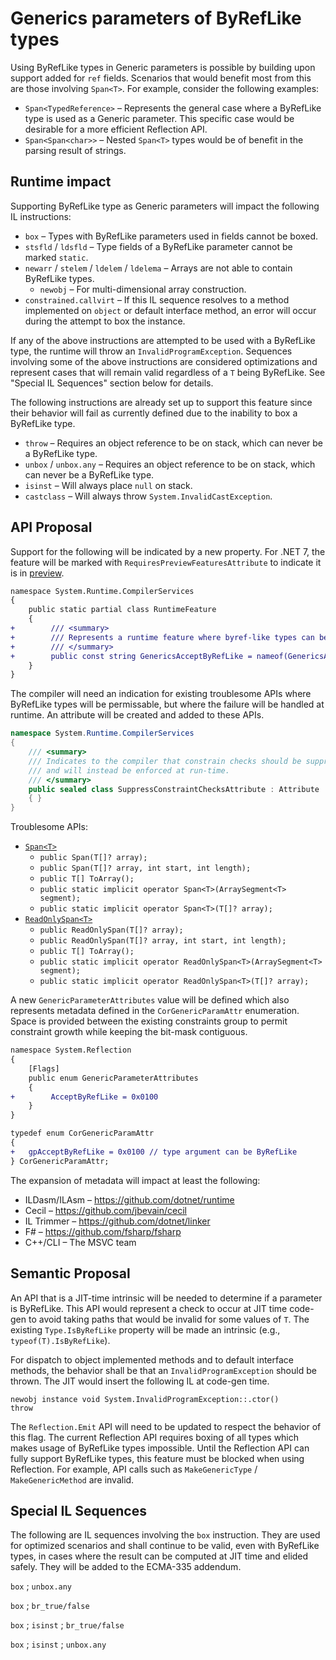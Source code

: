 # Generics parameters of ByRefLike types

Using ByRefLike types in Generic parameters is possible by building upon support added for `ref` fields. Scenarios that would benefit most from this are those involving `Span<T>`. For example, consider the following examples:

- `Span<TypedReference>` &ndash; Represents the general case where a ByRefLike type is used as a Generic parameter. This specific case would be desirable for a more efficient Reflection API.
- `Span<Span<char>>` &ndash; Nested `Span<T>` types would be of benefit in the parsing result of strings.

## Runtime impact

Supporting ByRefLike type as Generic parameters will impact the following IL instructions:

- `box` &ndash; Types with ByRefLike parameters used in fields cannot be boxed.
- `stsfld` / `ldsfld` &ndash; Type fields of a ByRefLike parameter cannot be marked `static`.
- `newarr` / `stelem` / `ldelem` / `ldelema` &ndash; Arrays are not able to contain ByRefLike types.
    - `newobj` &ndash; For multi-dimensional array construction.
- `constrained.callvirt` &ndash; If this IL sequence resolves to a method implemented on `object` or default interface method, an error will occur during the attempt to box the instance.

If any of the above instructions are attempted to be used with a ByRefLike type, the runtime will throw an `InvalidProgramException`. Sequences involving some of the above instructions are considered optimizations and represent cases that will remain valid regardless of a `T` being ByRefLike. See "Special IL Sequences" section below for details.

The following instructions are already set up to support this feature since their behavior will fail as currently defined due to the inability to box a ByRefLike type.

- `throw` &ndash; Requires an object reference to be on stack, which can never be a ByRefLike type.
- `unbox` / `unbox.any` &ndash; Requires an object reference to be on stack, which can never be a ByRefLike type.
- `isinst` &ndash; Will always place `null` on stack.
- `castclass` &ndash; Will always throw `System.InvalidCastException`.

## API Proposal

Support for the following will be indicated by a new property. For .NET 7, the feature will be marked with `RequiresPreviewFeaturesAttribute` to indicate it is in [preview](https://github.com/dotnet/designs/blob/main/accepted/2021/preview-features/preview-features.md).

```diff
namespace System.Runtime.CompilerServices
{
    public static partial class RuntimeFeature
    {
+        /// <summary>
+        /// Represents a runtime feature where byref-like types can be used in Generic parameters.
+        /// </summary>
+        public const string GenericsAcceptByRefLike = nameof(GenericsAcceptByRefLike);
    }
}
```

The compiler will need an indication for existing troublesome APIs where ByRefLike types will be permissable, but where the failure will be handled at runtime. An attribute will be created and added to these APIs.

```csharp
namespace System.Runtime.CompilerServices
{
    /// <summary>
    /// Indicates to the compiler that constrain checks should be suppressed
    /// and will instead be enforced at run-time.
    /// </summary>
    public sealed class SuppressConstraintChecksAttribute : Attribute
    { }
}
```

Troublesome APIs:
- [`Span<T>`](https://docs.microsoft.com/dotnet/api/system.span-1)
    - `public Span(T[]? array);`
    - `public Span(T[]? array, int start, int length);`
    - `public T[] ToArray();`
    - `public static implicit operator Span<T>(ArraySegment<T> segment);`
    - `public static implicit operator Span<T>(T[]? array);`
- [`ReadOnlySpan<T>`](https://docs.microsoft.com/dotnet/api/system.readonlyspan-1)
    - `public ReadOnlySpan(T[]? array);`
    - `public ReadOnlySpan(T[]? array, int start, int length);`
    - `public T[] ToArray();`
    - `public static implicit operator ReadOnlySpan<T>(ArraySegment<T> segment);`
    - `public static implicit operator ReadOnlySpan<T>(T[]? array);`

A new `GenericParameterAttributes` value will be defined which also represents metadata defined in the `CorGenericParamAttr` enumeration. Space is provided between the existing constraints group to permit constraint growth while keeping the bit-mask contiguous.

```diff
namespace System.Reflection
{
    [Flags]
    public enum GenericParameterAttributes
    {
+        AcceptByRefLike = 0x0100
    }
}
```

```diff
typedef enum CorGenericParamAttr
{
+   gpAcceptByRefLike = 0x0100 // type argument can be ByRefLike
} CorGenericParamAttr;
```

The expansion of metadata will impact at least the following:

- ILDasm/ILAsm &ndash; https://github.com/dotnet/runtime
- Cecil &ndash; https://github.com/jbevain/cecil
- IL Trimmer &ndash; https://github.com/dotnet/linker
- F# &ndash; https://github.com/fsharp/fsharp
- C++/CLI &ndash; The MSVC team

## Semantic Proposal

An API that is a JIT-time intrinsic will be needed to determine if a parameter is ByRefLike. This API would represent a check to occur at JIT time code-gen to avoid taking paths that would be invalid for some values of `T`. The existing `Type.IsByRefLike` property will be made an intrinsic (e.g., `typeof(T).IsByRefLike`).

For dispatch to object implemented methods and to default interface methods, the behavior shall be that an `InvalidProgramException` should be thrown. The JIT would insert the following IL at code-gen time.

```
newobj instance void System.InvalidProgramException::.ctor()
throw
```

The `Reflection.Emit` API will need to be updated to respect the behavior of this flag. The current Reflection API requires boxing of all types which makes usage of ByRefLike types impossible. Until the Reflection API can fully support ByRefLike types, this feature must be blocked when using Reflection. For example, API calls such as `MakeGenericType` / `MakeGenericMethod` are invalid.

## Special IL Sequences

The following are IL sequences involving the `box` instruction. They are used for optimized scenarios and shall continue to be valid, even with ByRefLike types, in cases where the result can be computed at JIT time and elided safely. They will be added to the ECMA-335 addendum.

`box` ; `unbox.any`

`box` ; `br_true/false`

`box` ; `isinst` ; `br_true/false`

`box` ; `isinst` ; `unbox.any`
